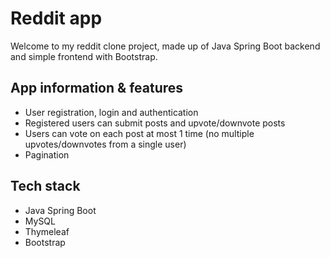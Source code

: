 # Reddit app
Welcome to my reddit clone project, made up of Java Spring Boot backend and simple frontend with Bootstrap.

## App information & features
- User registration, login and authentication
- Registered users can submit posts and upvote/downvote posts
- Users can vote on each post at most 1 time (no multiple upvotes/downvotes from a single user)
- Pagination

## Tech stack
- Java Spring Boot
- MySQL
- Thymeleaf
- Bootstrap
